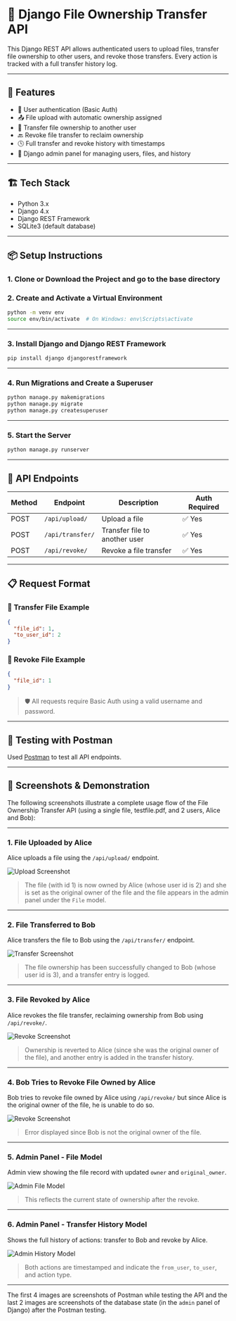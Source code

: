 # 📁 Django File Ownership Transfer API

This Django REST API allows authenticated users to upload files, transfer file ownership to other users, and revoke those transfers. Every action is tracked with a full transfer history log.

---

## 🚀 Features

- 🔐 User authentication (Basic Auth)
- 📤 File upload with automatic ownership assigned
- 🔁 Transfer file ownership to another user
- 🔙 Revoke file transfer to reclaim ownership
- 🕓 Full transfer and revoke history with timestamps
- 🧾 Django admin panel for managing users, files, and history

---

## 🏗️ Tech Stack

- Python 3.x
- Django 4.x
- Django REST Framework
- SQLite3 (default database)

---

## 📦 Setup Instructions

### 1. Clone or Download the Project and go to the base directory

### 2. Create and Activate a Virtual Environment

```bash
python -m venv env
source env/bin/activate  # On Windows: env\Scripts\activate
````

---

### 3. Install Django and Django REST Framework

```bash
pip install django djangorestframework
```

---

### 4. Run Migrations and Create a Superuser

```bash
python manage.py makemigrations
python manage.py migrate
python manage.py createsuperuser
```

---

### 5. Start the Server

```bash
python manage.py runserver
```

---

## 🔑 API Endpoints

| Method | Endpoint         | Description                   | Auth Required |
| ------ | ---------------- | ----------------------------- | ------------- |
| POST   | `/api/upload/`   | Upload a file                 | ✅ Yes         |
| POST   | `/api/transfer/` | Transfer file to another user | ✅ Yes         |
| POST   | `/api/revoke/`   | Revoke a file transfer        | ✅ Yes         |

---

## 📋 Request Format

### 🔸 Transfer File Example

```json
{
  "file_id": 1,
  "to_user_id": 2
}
```

### 🔸 Revoke File Example

```json
{
  "file_id": 1
}
```

> 🛡️ All requests require Basic Auth using a valid username and password.

---

## 🧪 Testing with Postman

Used [Postman](https://www.postman.com/) to test all API endpoints.

---

## 📸 Screenshots & Demonstration

The following screenshots illustrate a complete usage flow of the File Ownership Transfer API (using a single file, testfile.pdf, and 2 users, Alice and Bob):

---

### 1. File Uploaded by Alice

Alice uploads a file using the `/api/upload/` endpoint.

![Upload Screenshot](screenshots/Postman1.png)
> The file (with id 1) is now owned by Alice (whose user id is 2) and she is set as the original owner of the file and the file appears in the admin panel under the `File` model.

---

### 2. File Transferred to Bob

Alice transfers the file to Bob using the `/api/transfer/` endpoint.

![Transfer Screenshot](screenshots/Postman2.png)
> The file ownership has been successfully changed to Bob (whose user id is 3), and a transfer entry is logged.

---

### 3. File Revoked by Alice

Alice revokes the file transfer, reclaiming ownership from Bob using `/api/revoke/`.

![Revoke Screenshot](screenshots/Postman3.png)
> Ownership is reverted to Alice (since she was the original owner of the file), and another entry is added in the transfer history.

---

### 4. Bob Tries to Revoke File Owned by Alice

Bob tries to revoke file owned by Alice using `/api/revoke/` but since Alice is the original owner of the file, he is unable to do so.

![Revoke Screenshot](screenshots/Postman4.png)
> Error displayed since Bob is not the original owner of the file.

---

### 5. Admin Panel - File Model

Admin view showing the file record with updated `owner` and `original_owner`.

![Admin File Model](screenshots/DB1.png)
> This reflects the current state of ownership after the revoke.

---

### 6. Admin Panel - Transfer History Model

Shows the full history of actions: transfer to Bob and revoke by Alice.

![Admin History Model](screenshots/DB2.png)
> Both actions are timestamped and indicate the `from_user`, `to_user`, and action type.

---
The first 4 images are screenshots of Postman while testing the API and the last 2 images are screenshots of the database state (in the `admin` panel of Django) after the Postman testing.